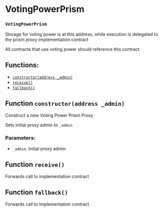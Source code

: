 # VotingPowerPrism

### `VotingPowerPrism`

Storage for voting power is at this address, while execution is delegated to the prism proxy implementation contract

All contracts that use voting power should reference this contract.

## Functions:

* [`constructor(address _admin)`](votingpowerprism.md#VotingPowerPrism-constructor-address-)
* [`receive()`](votingpowerprism.md#VotingPowerPrism-receive--)
* [`fallback()`](votingpowerprism.md#VotingPowerPrism-fallback--)

## Function `constructor(address _admin)` <a id="VotingPowerPrism-constructor-address-"></a>

Construct a new Voting Power Prism Proxy

Sets initial proxy admin to `_admin`

### Parameters:

* `_admin`: Initial proxy admin

## Function `receive()` <a id="VotingPowerPrism-receive--"></a>

Forwards call to implementation contract

## Function `fallback()` <a id="VotingPowerPrism-fallback--"></a>

Forwards call to implementation contract

